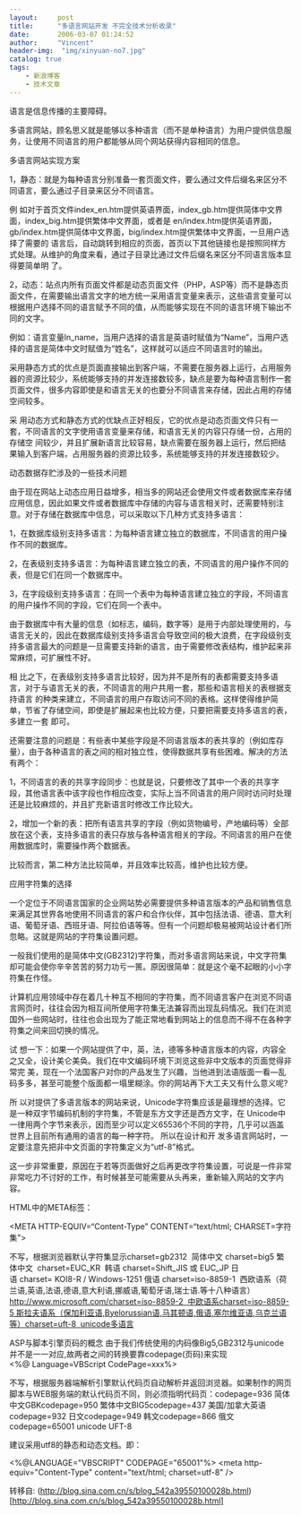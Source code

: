 ```yaml
---
layout:     post
title:      "多语言网站开发 不完全技术分析收录"
date:       2006-03-07 01:24:52
author:     "Vincent"
header-img:  "img/xinyuan-no7.jpg"
catalog: true
tags:
    - 新浪博客
    - 技术文章
---
```



语言是信息传播的主要障碍。



多语言网站，顾名思义就是能够以多种语言（而不是单种语言）为用户提供信息服务，让使用不同语言的用户都能够从同个网站获得内容相同的信息。




多语言网站实现方案



1，静态：就是为每种语言分别准备一套页面文件，要么通过文件后缀名来区分不同语言，要么通过子目录来区分不同语言。



例
如对于首页文件index_en.htm提供英语界面，index_gb.htm提供简体中文界面，index_big.htm提供繁体中文界面，或者是
en/index.htm提供英语界面，gb/index.htm提供简体中文界面，big/index.htm提供繁体中文界面，一旦用户选择了需要的
语言后，自动跳转到相应的页面，首页以下其他链接也是按照同样方式处理。从维护的角度来看，通过子目录比通过文件后缀名来区分不同语言版本显得要简单明
了。



2，动态：站点内所有页面文件都是动态页面文件（PHP，ASP等）而不是静态页面文件，在需要输出语言文字的地方统一采用语言变量来表示，这些语言变量可以根据用户选择不同的语言赋予不同的值，从而能够实现在不同的语言环境下输出不同的文字。



例如：语言变量ln_name，当用户选择的语言是英语时赋值为“Name”，当用户选择的语言是简体中文时赋值为“姓名”，这样就可以适应不同语言时的输出。



采用静态方式的优点是页面直接输出到客户端，不需要在服务器上运行，占用服务器的资源比较少，系统能够支持的并发连接数较多，缺点是要为每种语言制作一套页面文件，很多内容即使是和语言无关的也要分不同语言来存储，因此占用的存储空间较多。



采
用动态方式和静态方式的优缺点正好相反，它的优点是动态页面文件只有一套，不同语言的文字使用语言变量来存储，和语言无关的内容只存储一份，占用的存储空
间较少，并且扩展新语言比较容易，缺点需要在服务器上运行，然后把结果输入到客户端，占用服务器的资源比较多，系统能够支持的并发连接数较少。




动态数据存贮涉及的一些技术问题



由于现在网站上动态应用日益增多，相当多的网站还会使用文件或者数据库来存储应用信息，因此如果文件或者数据库中存储的内容与语言相关时，还需要特别注意。对于存储在数据库中信息，可以采取以下几种方式支持多语言：



1，在数据库级别支持多语言：为每种语言建立独立的数据库，不同语言的用户操作不同的数据库。



2，在表级别支持多语言：为每种语言建立独立的表，不同语言的用户操作不同的表，但是它们在同一个数据库中。



3，在字段级别支持多语言：在同一个表中为每种语言建立独立的字段，不同语言的用户操作不同的字段，它们在同一个表中。



由于数据库中有大量的信息（如标志，编码，数字等）是用于内部处理使用的，与语言无关的，因此在数据库级别支持多语言会导致空间的极大浪费，在字段级别支持多语言最大的问题是一旦需要支持新的语言，由于需要修改表结构，维护起来非常麻烦，可扩展性不好。



相
比之下，在表级别支持多语言比较好，因为并不是所有的表都需要支持多语言，对于与语言无关的表，不同语言的用户共用一套，那些和语言相关的表根据支持语言
的种类来建立，不同语言的用户存取访问不同的表格。这样使得维护简单，节省了存储空间，即使是扩展起来也比较方便，只要把需要支持多语言的表，多建立一套
即可。



还需要注意的问题是：有些表中某些字段是不同语言版本的表共享的（例如库存量），由于各种语言的表之间的相对独立性，使得数据共享有些困难。解决的方法有两个：



1，不同语言的表的共享字段同步：也就是说，只要修改了其中一个表的共享字段，其他语言表中该字段也作相应改变，实际上当不同语言的用户同时访问时处理还是比较麻烦的，并且扩充新语言时修改工作比较大。



2，增加一个新的表：把所有语言共享的字段（例如货物编号，产地编码等）全部放在这个表，支持多语言的表只存放与各种语言相关的字段。不同语言的用户在使用数据库时，需要操作两个数据表。

比较而言，第二种方法比较简单，并且效率比较高，维护也比较方便。




应用字符集的选择



一个定位于不同语言国家的企业网站势必需要提供多种语言版本的产品和销售信息来满足其世界各地使用不同语言的客户和合作伙伴，其中包括法语、德语、意大利
语、葡萄牙语、西班牙语、阿拉伯语等等。但有一个问题却极易被网站设计者们所忽略。这就是网站的字符集设置问题。


一般我们使用的是简体中文(GB2312)字符集，而对多语言网站来说，中文字符集却可能会使你辛辛苦苦的努力功亏一篑。原因很简单：就是这个毫不起眼的小小字符集在作怪。 

计算机应用领域中存在着几十种互不相同的字符集，而不同语言客户在浏览不同语言网页时，往往会因为相互间所使用字符集无法兼容而出现乱码情况。我们在浏览国外一些网站时，往往也会出现为了能正常地看到网站上的信息而不得不在各种字符集之间来回切换的情况。 

试
想一下：如果一个网站提供了中，英，法，德等多种语言版本的内容，内容全之又全，设计美仑美奂。我们在中文编码环境下浏览这些非中文版本的页面觉得非常完
美，现在一个法国客户对你的产品发生了兴趣，当他进到法语版面一看—乱码多多，甚至可能整个版面都一塌里糊涂。你的网站再下大工夫又有什么意义呢? 

所
以对提供了多语言版本的网站来说，Unicode字符集应该是最理想的选择。它是一种双字节编码机制的字符集，不管是东方文字还是西方文字，在
Unicode中一律用两个字节来表示，因而至少可以定义65536个不同的字符，几乎可以涵盖世界上目前所有通用的语言的每一种字符。 所以在设计和开
发多语言网站时，一定要注意先把非中文页面的字符集定义为“utf-8”格式。 

这一步非常重要，原因在于若等页面做好之后再更改字符集设置，可说是一件非常非常吃力不讨好的工作，有时候甚至可能需要从头再来，重新输入网站的文字内容。

HTML中的META标签：

&lt;META HTTP-EQUIV=“Content-Type” CONTENT=“text/html; CHARSET=字符集"&gt; 


不写，根据浏览器默认字符集显示charset=gb2312  简体中文 charset=big5 繁体中文  charset=EUC_KR  韩语 charset=Shift_JIS 或 EUC_JP 日语 charset= KOI8-R / Windows-1251 俄语 charset=iso-8859-1  西欧语系（荷兰语,英语,法语,德语,意大利语,挪威语,葡萄牙语,瑞士语.等十八种语言）http://www.microsoft.com/charset=iso-8859-2  中欧语系charset=iso-8859-5 斯拉夫语系（保加利亚语,Byelorussian语,马其顿语,俄语,塞尔维亚语,乌克兰语等）charset=uft-8  unicode多语言



ASP与脚本引擎页码的概念
由于我们传统使用的内码像Big5,GB2312与unicode并不是一一对应,故两者之间的转换要靠codepage(页码)来实现
&lt;%@ Language=VBScript CodePage=xxx%&gt; 


不写，根据服务器端解析引擎默认代码页自动解析并返回浏览器。如果制作的网页脚本与WEB服务端的默认代码页不同，则必须指明代码页：codepage=936 简体中文GBKcodepage=950 繁体中文BIG5codepage=437 美国/加拿大英语codepage=932 日文codepage=949 韩文codepage=866 俄文codepage=65001 unicode UFT-8



建议采用utf8的静态和动态文档。即：


&lt;%@LANGUAGE="VBSCRIPT" CODEPAGE="65001"%&gt;
&lt;meta http-equiv="Content-Type" content="text/html; charset=utf-8" /&gt;





转移自: (http://blog.sina.com.cn/s/blog_542a39550100028b.html)[http://blog.sina.com.cn/s/blog_542a39550100028b.html]